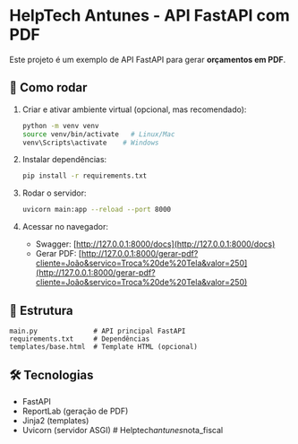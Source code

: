 # HelpTech Antunes - API FastAPI com PDF

Este projeto é um exemplo de API FastAPI para gerar **orçamentos em PDF**.

## 🚀 Como rodar

1. Criar e ativar ambiente virtual (opcional, mas recomendado):
   ```bash
   python -m venv venv
   source venv/bin/activate   # Linux/Mac
   venv\Scripts\activate    # Windows
   ```

2. Instalar dependências:
   ```bash
   pip install -r requirements.txt
   ```

3. Rodar o servidor:
   ```bash
   uvicorn main:app --reload --port 8000
   ```

4. Acessar no navegador:
   - Swagger: [http://127.0.0.1:8000/docs](http://127.0.0.1:8000/docs)
   - Gerar PDF: [http://127.0.0.1:8000/gerar-pdf?cliente=João&servico=Troca%20de%20Tela&valor=250](http://127.0.0.1:8000/gerar-pdf?cliente=João&servico=Troca%20de%20Tela&valor=250)

## 📂 Estrutura

```
main.py              # API principal FastAPI
requirements.txt     # Dependências
templates/base.html  # Template HTML (opcional)
```

## 🛠 Tecnologias
- FastAPI
- ReportLab (geração de PDF)
- Jinja2 (templates)
- Uvicorn (servidor ASGI)
#   H e l p t e c h _ a n t u n e s _ n o t a _ f i s c a l  
 